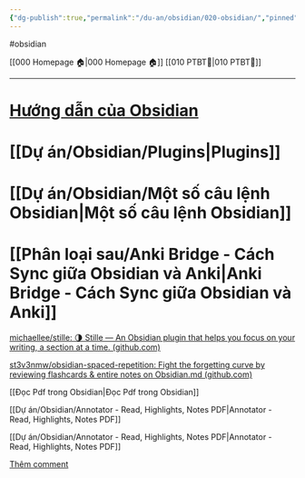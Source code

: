 ```yaml
---
{"dg-publish":true,"permalink":"/du-an/obsidian/020-obsidian/","pinned":true}
---
```


#obsidian

[[000 Homepage 🏠\|000 Homepage 🏠]]
[[010 PTBT🧐\|010 PTBT🧐]]
___
# [Hướng dẫn của Obsidian](https://publish.obsidian.md/help-vi/)
# [[Dự án/Obsidian/Plugins\|Plugins]]

# [[Dự án/Obsidian/Một số câu lệnh Obsidian\|Một số câu lệnh Obsidian]]

# [[Phân loại sau/Anki Bridge - Cách Sync giữa Obsidian và Anki\|Anki Bridge - Cách Sync giữa Obsidian và Anki]]

[michaellee/stille: 🌗 Stille — An Obsidian plugin that helps you focus on your writing, a section at a time. (github.com)](https://github.com/michaellee/stille)

[st3v3nmw/obsidian-spaced-repetition: Fight the forgetting curve by reviewing flashcards & entire notes on Obsidian.md (github.com)](https://github.com/st3v3nmw/obsidian-spaced-repetition)

[[Đọc Pdf trong Obsidian\|Đọc Pdf trong Obsidian]]

[[Dự án/Obsidian/Annotator - Read, Highlights, Notes PDF\|Annotator - Read, Highlights, Notes PDF]]

[[Dự án/Obsidian/Annotator - Read, Highlights, Notes PDF\|Annotator - Read, Highlights, Notes PDF]]

[Thêm comment](https://github.com/lehoangphuc747/hocanki/blob/main/src/site/_includes/components/user/notes/footer/001-comment.njk)